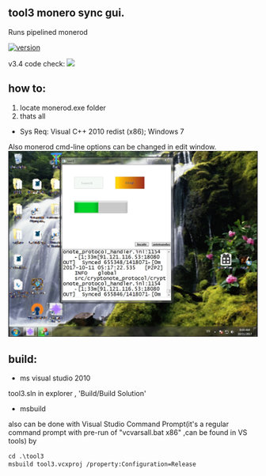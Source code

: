## tool3 monero sync gui. 
Runs pipelined monerod
 
[![version](https://img.shields.io/badge/tool3-v3.4-brightgreen.svg)](https://github.com/alexeyneu/tool3/releases/v3.4)

v3.4 code check:
 [![ ](https://scan.coverity.com/projects/13991/badge.svg)](https://scan.coverity.com/projects/alexeyneu-tool3)

## how to: 
1. locate monerod.exe folder  
2. thats all

 - Sys Req: 
Visual C++ 2010 redist (x86);
Windows 7    

Also monerod cmd-line options can be changed in edit window.
![Screen1](/screens/Untitled%202.jpg)


## build:
 - ms visual studio 2010

tool3.sln in explorer ,
'Build/Build Solution' 

 - msbuild

 also can be done with Visual Studio Command Prompt(it's a regular  command prompt with pre-run of "vcvarsall.bat x86" ,can be found in VS tools) by
``` 
cd .\tool3
msbuild tool3.vcxproj /property:Configuration=Release  
```
